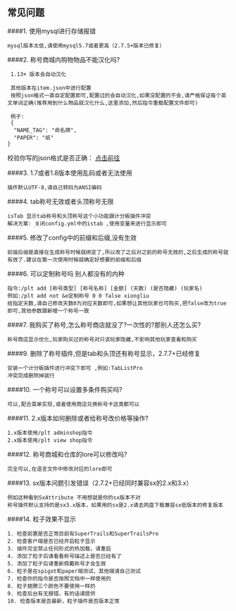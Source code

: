 ## 常见问题

####1. 使用mysql进行存储报错
```
mysql版本太低,请使用mysql5.7或者更高（2.7.5+版本已修复）
```
####2. 称号商城内购物物品不能汉化吗?

```
 1.13+ 版本会自动汉化
 
 其他版本在item.json中进行配置
 按照json格式一直自定配置即可,配置过的会自动汉化,如果没配置的不会,请严格保证每个英文单词正确(推荐用到什么物品就汉化什么,这里添加,然后指令重载配置文件即可)
 
 例子:
 {
  "NAME_TAG": "命名牌",
  "PAPER": "纸"
}
```

校验你写的json格式是否正确： [点击前往](https://www.json.cn/)

####3. 1.7或者1.8版本使用乱码或者无法使用

```
插件默认UTF-8,请自己转码为ANSI编码
```

####4. tab称号无效或者头顶称号无限

```
isTab 显示tab称号和头顶称号这个小功能跟计分板插件冲突
解决方案: 关闭config.yml中的istab ,使用变量来进行显示即可
```

####5. 修改了config中的前缀和后缀,没有生效

```
前缀后缀是直接在生成称号时候就绑定了,所以改了之后对之前的称号无效的,之后生成的称号就有效了.建议在第一次使用时候就确定好想要的前缀和后缀
```

####6. 可以定制称号吗 别人都没有的内种

```
指令:/plt add [称号类型] [称号名称] [金额] (天数) (是否隐藏) (玩家名)
例如:/plt add not &e定制称号 0 0 false xiongliu
给指定天数,请自己修改天数0为对应天数即可,如果想让其他玩家也可购买,把false改为true即可,其他参数跟新增一个称号一致
```

####7. 我购买了称号,怎么称号商店就没了?一次性的?那别人还怎么买?

```
称号商店显示优化,玩家购买过的称号对只该玩家隐藏,不影响其他玩家查看和购买
```

####9. 删除了称号插件,但是tab和头顶还有称号显示，2.7.7+已经修复

```
安装一个计分板插件进行冲突下即可 ,例如:TabListPro
冲突完成删除掉就行
```

####10. 一个称号可以设置多条件购买吗?

```
可以,配合菜单实现,或者使用商店兑换称号卡这类都可以
```

####11. 2.x版本如何删除或者给称号改价格等操作?

```
1.x版本使用/plt adminshop指令  
2.x版本使用/plt view shop指令
```

####12. 称号商城和仓库的lore可以修改吗?

```
完全可以,在语言文件中修改对应的lore即可
```

####13. sx版本问题引发错误（2.7.2+已经同时兼容sx的2.x和3.x）

```
例如这种看到SxAttribute 不用想就是你的sx版本不对
称号插件默认支持的是sx3.x版本，如果用的sx是2.x请去网盘下载兼容sx低版本的修复版本

```

####14. 粒子效果不显示

```
1. 检查前置是否正常目前有SuperTrails和SuperTrailsPro
2. 检查客户端是否已经开启粒子显示
3. 插件完全禁止任何形式的热加载，请重启
4. 添加了粒子后请看看称号描述上是否已经有了
5. 添加了粒子后请重新佩戴称号才会生效
6. 粒子是在spigot和paper端测试，其他端请自己测试
7. 检查你的指令是否按照文档中一样使用的
8. 粒子翅膀三个颜色不要使用一样的
9. 检查后台有无报错，有的话请提供
10. 检查版本是否最新，粒子插件是否版本正常
```